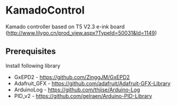 # KamadoControl

Kamado controller based on T5 V2.3 e-ink board (http://www.lilygo.cn/prod_view.aspx?TypeId=50031&Id=1149)

## Prerequisites

Install following library
- GxEPD2             - https://github.com/ZinggJM/GxEPD2
- Adafruit_GFX       - https://github.com/adafruit/Adafruit-GFX-Library
- ArduinoLog         - https://github.com/thijse/Arduino-Log
- PID_v2             - https://github.com/gelraen/Arduino-PID-Library